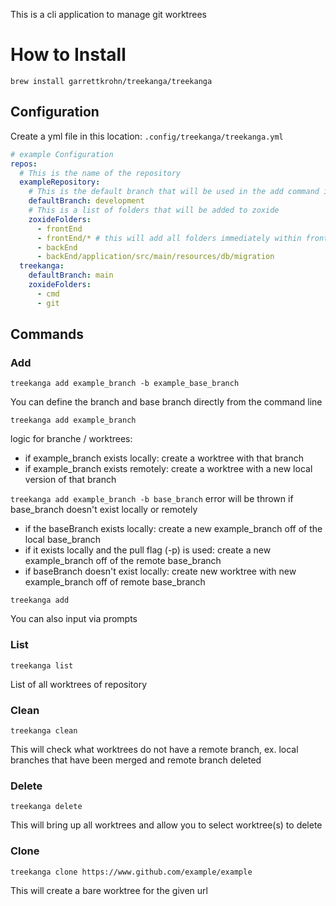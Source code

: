 This is a cli application to manage git worktrees

# How to Install

`brew install garrettkrohn/treekanga/treekanga`

## Configuration

Create a yml file in this location:
`.config/treekanga/treekanga.yml`

```yaml
# example Configuration
repos:
  # This is the name of the repository
  exampleRepository:
    # This is the default branch that will be used in the add command if a baseBranch is not defined
    defaultBranch: development
    # This is a list of folders that will be added to zoxide
    zoxideFolders:
      - frontEnd
      - frontEnd/* # this will add all folders immediately within frontEnd
      - backEnd
      - backEnd/application/src/main/resources/db/migration
  treekanga:
    defaultBranch: main
    zoxideFolders:
      - cmd
      - git
```

## Commands

### Add

`treekanga add example_branch -b example_base_branch`

You can define the branch and base branch directly from the command line

`treekanga add example_branch`

logic for branche / worktrees:
- if example_branch exists locally: create a worktree with that branch
- if example_branch exists remotely: create a worktree with a new local version
  of that branch

`treekanga add example_branch -b base_branch`
error will be thrown if base_branch doesn't exist locally or remotely
- if the baseBranch exists locally: create a new example_branch off of the local
  base_branch
- if it exists locally and the pull flag (-p) is used: create a new 
  example_branch off of the remote base_branch
- if baseBranch doesn't exist locally: create new worktree with new
example_branch off of remote base_branch

`treekanga add`

You can also input via prompts

### List

`treekanga list`

List of all worktrees of repository

### Clean

`treekanga clean`

This will check what worktrees do not have a remote branch, ex. local
branches that have been merged and remote branch deleted

### Delete

`treekanga delete`

This will bring up all worktrees and allow you to select worktree(s)
to delete

### Clone

`treekanga clone https://www.github.com/example/example`

This will create a bare worktree for the given url
